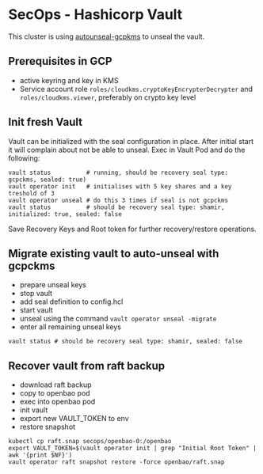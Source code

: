 # SecOps - Hashicorp Vault

This cluster is using [autounseal-gcpkms][hashicorp-tutorial-unseal-gcpkms] to unseal the vault.

## Prerequisites in GCP

- active keyring and key in KMS
- Service account role `roles/cloudkms.cryptoKeyEncrypterDecrypter` and `roles/cloudkms.viewer`, preferably on crypto key level

## Init fresh Vault

Vault can be initialized with the seal configuration in place. After initial start it will complain about not be able to unseal.
Exec in Vault Pod and do the following:

```shell
vault status          # running, should be recovery seal type: gcpckms, sealed: true)
vault operator init   # initialises with 5 key shares and a key treshold of 3
vault operator unseal # do this 3 times if seal is not gcpckms
vault status          # should be recovery seal type: shamir, initialized: true, sealed: false
```

Save Recovery Keys and Root token for further recovery/restore operations.

## Migrate existing vault to auto-unseal with gcpckms

- prepare unseal keys
- stop vault
- add seal definition to config.hcl
- start vault
- unseal using the command `vault operator unseal -migrate`
- enter all remaining unseal keys

```shell
vault status # should be recovery seal type: shamir, sealed: false
```

## Recover vault from raft backup

- download raft backup
- copy to openbao pod
- exec into openbao pod
- init vault
- export new VAULT_TOKEN to env
- restore snapshot

```shell
kubectl cp raft.snap secops/openbao-0:/openbao
export VAULT_TOKEN=$(vault operator init | grep "Initial Root Token" | awk '{print $NF}')
vault operator raft snapshot restore -force openbao/raft.snap
```

<!-- MARKDOWN LINKS & IMAGES -->
<!-- https://www.markdownguide.org/basic-syntax/#reference-style-links -->

<!-- Links -->

[hashicorp-tutorial-unseal-gcpkms]: https://learn.hashicorp.com/tutorials/vault/autounseal-gcp-kms
